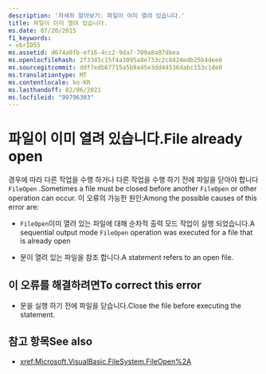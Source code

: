 ```yaml
---
description: '자세히 알아보기: 파일이 이미 열려 있습니다.'
title: 파일이 이미 열려 있습니다.
ms.date: 07/20/2015
f1_keywords:
- vbrID55
ms.assetid: d674a0fb-ef16-4cc2-9da7-709a8a07dbea
ms.openlocfilehash: 2f3345c15f4a3095a8e733c2c8424edb25b4dee6
ms.sourcegitcommit: ddf7edb67715a5b9a45e3dd44536dabc153c1de0
ms.translationtype: MT
ms.contentlocale: ko-KR
ms.lasthandoff: 02/06/2021
ms.locfileid: "99796303"
---
```

# <a name="file-already-open"></a><span data-ttu-id="b7e15-103">파일이 이미 열려 있습니다.</span><span class="sxs-lookup"><span data-stu-id="b7e15-103">File already open</span></span>

<span data-ttu-id="b7e15-104">경우에 따라 다른 작업을 수행 하거나 다른 작업을 수행 하기 전에 파일을 닫아야 합니다 `FileOpen` .</span><span class="sxs-lookup"><span data-stu-id="b7e15-104">Sometimes a file must be closed before another `FileOpen` or other operation can occur.</span></span> <span data-ttu-id="b7e15-105">이 오류의 가능한 원인:</span><span class="sxs-lookup"><span data-stu-id="b7e15-105">Among the possible causes of this error are:</span></span>

- <span data-ttu-id="b7e15-106">`FileOpen`이미 열려 있는 파일에 대해 순차적 출력 모드 작업이 실행 되었습니다.</span><span class="sxs-lookup"><span data-stu-id="b7e15-106">A sequential output mode `FileOpen` operation was executed for a file that is already open</span></span>

- <span data-ttu-id="b7e15-107">문이 열려 있는 파일을 참조 합니다.</span><span class="sxs-lookup"><span data-stu-id="b7e15-107">A statement refers to an open file.</span></span>

## <a name="to-correct-this-error"></a><span data-ttu-id="b7e15-108">이 오류를 해결하려면</span><span class="sxs-lookup"><span data-stu-id="b7e15-108">To correct this error</span></span>

- <span data-ttu-id="b7e15-109">문을 실행 하기 전에 파일을 닫습니다.</span><span class="sxs-lookup"><span data-stu-id="b7e15-109">Close the file before executing the statement.</span></span>

## <a name="see-also"></a><span data-ttu-id="b7e15-110">참고 항목</span><span class="sxs-lookup"><span data-stu-id="b7e15-110">See also</span></span>

- <xref:Microsoft.VisualBasic.FileSystem.FileOpen%2A>
